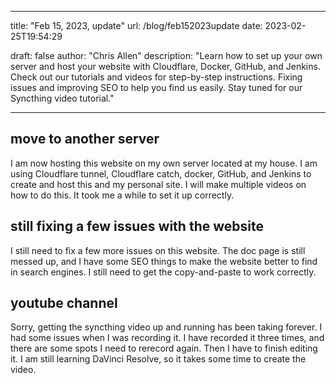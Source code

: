 
---
title: "Feb 15, 2023, update"
url: /blog/feb152023update
date:  2023-02-25T19:54:29

draft: false
author: "Chris Allen"
description: "Learn how to set up your own server and host your website with Cloudflare, Docker, GitHub, and Jenkins. Check out our tutorials and videos for step-by-step instructions. Fixing issues and improving SEO to help you find us easily. Stay tuned for our Syncthing video tutorial."

---

## move to another server

I am now hosting this website on my own server located at my house.   I am using Cloudflare tunnel, Cloudflare catch, docker, GitHub, and Jenkins to create and host this and my personal site.   I will make multiple videos on how to do this.  It took me a while to set it up correctly.

## still fixing a few issues with the website

I still need to fix a few more issues on this website.  The doc page is still messed up, and I have some SEO things to make the website better to find in search engines.  I still need to get the copy-and-paste to work correctly.

## youtube channel

Sorry, getting the syncthing video up and running has been taking forever.  I had some issues when I was recording it.  I have recorded it three times, and there are some spots I need to rerecord again.  Then I have to finish editing it.  I am still learning DaVinci Resolve, so it takes some time to create the video.
